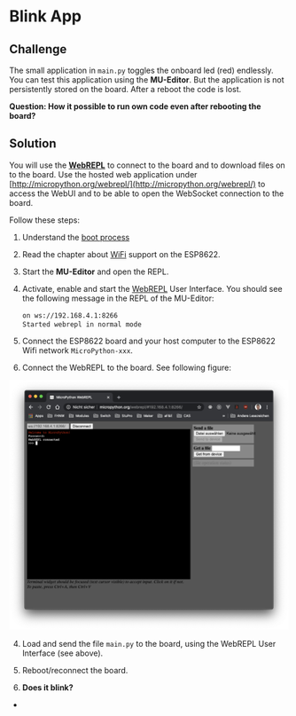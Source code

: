 # Blink App

## Challenge

The small application in `main.py` toggles the onboard led (red) endlessly. You can test this application using the **MU-Editor**. But the application is not persistently stored on the board. After a reboot the code is lost.

**Question: How it possible to run own code even after rebooting the board?**

## Solution

You will use the [**WebREPL**](https://docs.micropython.org/en/latest/esp8266/quickref.html#webrepl-web-browser-interactive-prompt) to connect to the board and to download files on to the board. Use the hosted web application under [http://micropython.org/webrepl/](http://micropython.org/webrepl/) to access the WebUI and to be able to open the WebSocket connection to the board.

Follow these steps:

1. Understand the [boot process](https://docs.micropython.org/en/latest/esp8266/general.html#boot-process)

2. Read the chapter about [WiFi](https://docs.micropython.org/en/latest/esp8266/quickref.html#webrepl-web-browser-interactive-prompt) support on the ESP8622.

3. Start the **MU-Editor** and open the REPL.

3. Activate, enable and start the [WebREPL](https://docs.micropython.org/en/latest/esp8266/quickref.html#webrepl-web-browser-interactive-prompt) User Interface. You should see the following message in the REPL of the MU-Editor: 

   ```
   on ws://192.168.4.1:8266
   Started webrepl in normal mode
   ```

3. Connect the ESP8622 board and your host computer to the ESP8622 Wifi network `MicroPython-xxx`. 

4. Connect the WebREPL to the board. See following figure:

<img src="webrepl.png">

4. Load and send the file `main.py` to the board, using the WebREPL User Interface (see above).

5. Reboot/reconnect the board. 

6. **Does it blink?**

- 